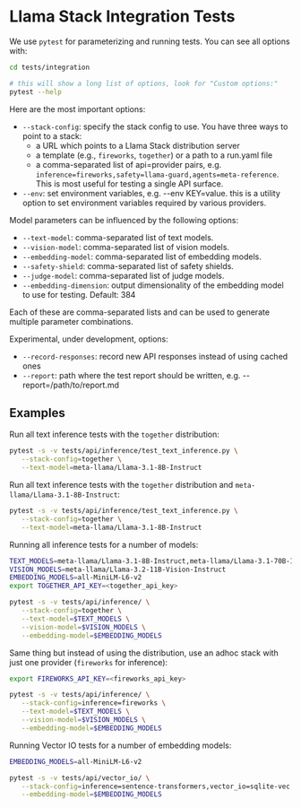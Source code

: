 # Llama Stack Integration Tests

We use `pytest` for parameterizing and running tests. You can see all options with:
```bash
cd tests/integration

# this will show a long list of options, look for "Custom options:"
pytest --help
```

Here are the most important options:
- `--stack-config`: specify the stack config to use. You have three ways to point to a stack:
  - a URL which points to a Llama Stack distribution server
  - a template (e.g., `fireworks`, `together`) or a path to a run.yaml file
  - a comma-separated list of api=provider pairs, e.g. `inference=fireworks,safety=llama-guard,agents=meta-reference`. This is most useful for testing a single API surface.
- `--env`: set environment variables, e.g. --env KEY=value. this is a utility option to set environment variables required by various providers.

Model parameters can be influenced by the following options:
- `--text-model`: comma-separated list of text models.
- `--vision-model`: comma-separated list of vision models.
- `--embedding-model`: comma-separated list of embedding models.
- `--safety-shield`: comma-separated list of safety shields.
- `--judge-model`: comma-separated list of judge models.
- `--embedding-dimension`: output dimensionality of the embedding model to use for testing. Default: 384

Each of these are comma-separated lists and can be used to generate multiple parameter combinations.


Experimental, under development, options:
- `--record-responses`: record new API responses instead of using cached ones
- `--report`: path where the test report should be written, e.g. --report=/path/to/report.md


## Examples

Run all text inference tests with the `together` distribution:

```bash
pytest -s -v tests/api/inference/test_text_inference.py \
   --stack-config=together \
   --text-model=meta-llama/Llama-3.1-8B-Instruct
```

Run all text inference tests with the `together` distribution and `meta-llama/Llama-3.1-8B-Instruct`:

```bash
pytest -s -v tests/api/inference/test_text_inference.py \
   --stack-config=together \
   --text-model=meta-llama/Llama-3.1-8B-Instruct
```

Running all inference tests for a number of models:

```bash
TEXT_MODELS=meta-llama/Llama-3.1-8B-Instruct,meta-llama/Llama-3.1-70B-Instruct
VISION_MODELS=meta-llama/Llama-3.2-11B-Vision-Instruct
EMBEDDING_MODELS=all-MiniLM-L6-v2
export TOGETHER_API_KEY=<together_api_key>

pytest -s -v tests/api/inference/ \
   --stack-config=together \
   --text-model=$TEXT_MODELS \
   --vision-model=$VISION_MODELS \
   --embedding-model=$EMBEDDING_MODELS
```

Same thing but instead of using the distribution, use an adhoc stack with just one provider (`fireworks` for inference):

```bash
export FIREWORKS_API_KEY=<fireworks_api_key>

pytest -s -v tests/api/inference/ \
   --stack-config=inference=fireworks \
   --text-model=$TEXT_MODELS \
   --vision-model=$VISION_MODELS \
   --embedding-model=$EMBEDDING_MODELS
```

Running Vector IO tests for a number of embedding models:

```bash
EMBEDDING_MODELS=all-MiniLM-L6-v2

pytest -s -v tests/api/vector_io/ \
   --stack-config=inference=sentence-transformers,vector_io=sqlite-vec \
   --embedding-model=$EMBEDDING_MODELS
```
